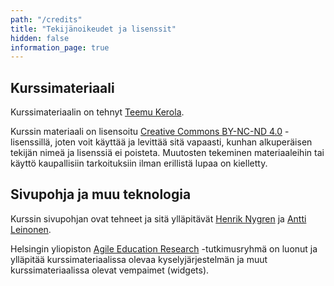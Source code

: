 ```yaml
---
path: "/credits"
title: "Tekijänoikeudet ja lisenssit"
hidden: false
information_page: true
---
```


## Kurssimateriaali
Kurssimateriaalin on tehnyt [Teemu Kerola](https://github.com/teemukerola/).

Kurssin materiaali on lisensoitu [Creative Commons BY-NC-ND 4.0](https://creativecommons.org/licenses/by-nc-nd/4.0/deed.fi) -lisenssillä, joten voit käyttää ja levittää sitä vapaasti, kunhan alkuperäisen tekijän nimeä ja lisenssiä ei poisteta. Muutosten tekeminen materiaaleihin tai käyttö kaupallisiin tarkoituksiin ilman erillistä lupaa on kielletty.

## Sivupohja ja muu teknologia
Kurssin sivupohjan ovat tehneet ja sitä ylläpitävät [Henrik Nygren](https://github.com/nygrenh) ja [Antti Leinonen](https://github.com/redande).

Helsingin yliopiston [Agile Education Research](https://www.helsinki.fi/en/researchgroups/data-driven-education) -tutkimusryhmä on luonut ja ylläpitää kurssimateriaalissa olevaa kyselyjärjestelmän ja muut kurssimateriaalissa olevat vempaimet (widgets).
